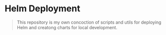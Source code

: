 # Helm Deployment

> This repository is my own concoction of scripts and utils for deploying Helm and creatong charts for local development.